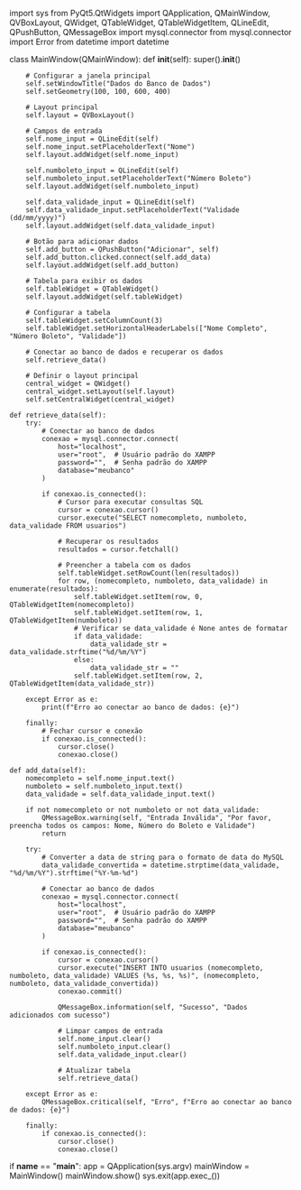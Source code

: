 import sys
from PyQt5.QtWidgets import QApplication, QMainWindow, QVBoxLayout, QWidget, QTableWidget, QTableWidgetItem, QLineEdit, QPushButton, QMessageBox
import mysql.connector
from mysql.connector import Error
from datetime import datetime

class MainWindow(QMainWindow):
    def __init__(self):
        super().__init__()

        # Configurar a janela principal
        self.setWindowTitle("Dados do Banco de Dados")
        self.setGeometry(100, 100, 600, 400)

        # Layout principal
        self.layout = QVBoxLayout()

        # Campos de entrada
        self.nome_input = QLineEdit(self)
        self.nome_input.setPlaceholderText("Nome")
        self.layout.addWidget(self.nome_input)

        self.numboleto_input = QLineEdit(self)
        self.numboleto_input.setPlaceholderText("Número Boleto")
        self.layout.addWidget(self.numboleto_input)

        self.data_validade_input = QLineEdit(self)
        self.data_validade_input.setPlaceholderText("Validade (dd/mm/yyyy)")
        self.layout.addWidget(self.data_validade_input)

        # Botão para adicionar dados
        self.add_button = QPushButton("Adicionar", self)
        self.add_button.clicked.connect(self.add_data)
        self.layout.addWidget(self.add_button)

        # Tabela para exibir os dados
        self.tableWidget = QTableWidget()
        self.layout.addWidget(self.tableWidget)

        # Configurar a tabela
        self.tableWidget.setColumnCount(3)
        self.tableWidget.setHorizontalHeaderLabels(["Nome Completo", "Número Boleto", "Validade"])

        # Conectar ao banco de dados e recuperar os dados
        self.retrieve_data()

        # Definir o layout principal
        central_widget = QWidget()
        central_widget.setLayout(self.layout)
        self.setCentralWidget(central_widget)

    def retrieve_data(self):
        try:
            # Conectar ao banco de dados
            conexao = mysql.connector.connect(
                host="localhost",
                user="root",  # Usuário padrão do XAMPP
                password="",  # Senha padrão do XAMPP
                database="meubanco"
            )

            if conexao.is_connected():
                # Cursor para executar consultas SQL
                cursor = conexao.cursor()
                cursor.execute("SELECT nomecompleto, numboleto, data_validade FROM usuarios")

                # Recuperar os resultados
                resultados = cursor.fetchall()

                # Preencher a tabela com os dados
                self.tableWidget.setRowCount(len(resultados))
                for row, (nomecompleto, numboleto, data_validade) in enumerate(resultados):
                    self.tableWidget.setItem(row, 0, QTableWidgetItem(nomecompleto))
                    self.tableWidget.setItem(row, 1, QTableWidgetItem(numboleto))
                    # Verificar se data_validade é None antes de formatar
                    if data_validade:
                        data_validade_str = data_validade.strftime("%d/%m/%Y")
                    else:
                        data_validade_str = ""
                    self.tableWidget.setItem(row, 2, QTableWidgetItem(data_validade_str))

        except Error as e:
            print(f"Erro ao conectar ao banco de dados: {e}")

        finally:
            # Fechar cursor e conexão
            if conexao.is_connected():
                cursor.close()
                conexao.close()

    def add_data(self):
        nomecompleto = self.nome_input.text()
        numboleto = self.numboleto_input.text()
        data_validade = self.data_validade_input.text()

        if not nomecompleto or not numboleto or not data_validade:
            QMessageBox.warning(self, "Entrada Inválida", "Por favor, preencha todos os campos: Nome, Número do Boleto e Validade")
            return

        try:
            # Converter a data de string para o formato de data do MySQL
            data_validade_convertida = datetime.strptime(data_validade, "%d/%m/%Y").strftime("%Y-%m-%d")

            # Conectar ao banco de dados
            conexao = mysql.connector.connect(
                host="localhost",
                user="root",  # Usuário padrão do XAMPP
                password="",  # Senha padrão do XAMPP
                database="meubanco"
            )

            if conexao.is_connected():
                cursor = conexao.cursor()
                cursor.execute("INSERT INTO usuarios (nomecompleto, numboleto, data_validade) VALUES (%s, %s, %s)", (nomecompleto, numboleto, data_validade_convertida))
                conexao.commit()

                QMessageBox.information(self, "Sucesso", "Dados adicionados com sucesso")

                # Limpar campos de entrada
                self.nome_input.clear()
                self.numboleto_input.clear()
                self.data_validade_input.clear()

                # Atualizar tabela
                self.retrieve_data()

        except Error as e:
            QMessageBox.critical(self, "Erro", f"Erro ao conectar ao banco de dados: {e}")

        finally:
            if conexao.is_connected():
                cursor.close()
                conexao.close()

if __name__ == "__main__":
    app = QApplication(sys.argv)
    mainWindow = MainWindow()
    mainWindow.show()
    sys.exit(app.exec_())
